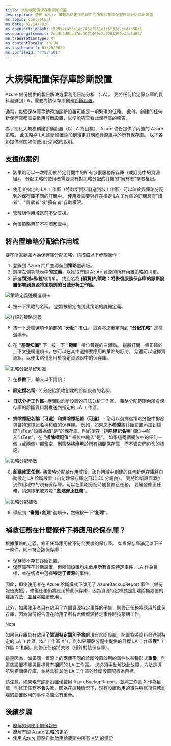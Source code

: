 ```yaml
---
title: 大規模配置保存庫診斷設置
description: 使用 Azure 策略為給定作用域中的所有保存庫配置日誌分析診斷設置
ms.topic: conceptual
ms.date: 02/14/2020
ms.openlocfilehash: c92957cab3e1ed745e7031e3c6f32e7ecda550a5
ms.sourcegitcommit: 2ec4b3d0bad7dc0071400c2a2264399e4fe34897
ms.translationtype: MT
ms.contentlocale: zh-TW
ms.lasthandoff: 03/28/2020
ms.locfileid: "77584501"
---
```

# <a name="configure-vault-diagnostics-settings-at-scale"></a>大規模配置保存庫診斷設置

Azure 備份提供的報告解決方案利用日誌分析 （LA）。 要將任何給定保存庫的資料發送到 LA，需要為該保存庫創建[診斷設置](https://docs.microsoft.com/azure/backup/backup-azure-diagnostic-events)。

通常，每個保存庫手動添加診斷設置可能是一項繁瑣的任務。 此外，創建的任何新保存庫都需要啟用診斷設置，以便能夠查看此保存庫的報告。 

為了簡化大規模創建診斷設置（以 LA 為目標），Azure 備份提供了內置的 Azure[策略](https://docs.microsoft.com/azure/governance/policy/)。 此策略將 LA 診斷設置添加到給定訂閱或資源組中的所有保存庫。 以下各節提供有關如何使用此策略的說明。

## <a name="supported-scenarios"></a>支援的案例

* 該策略可以一次應用於特定訂閱中的所有恢復服務保存庫（或訂閱中的資源組）。 分配策略的使用者需要具有對策略分配的訂閱的"擁有者"存取權限。

* 使用者指定的 LA 工作區（將診斷資料發送到該工作區）可以位於與策略分配到的保存庫不同的訂閱中。 使用者需要對存在指定 LA 工作區的訂閱具有"讀者"、"貢獻者"或"擁有者"存取權限。

* 管理組作用域當前不受支援。

* 內置策略目前不在國家雲中。

## <a name="assigning-the-built-in-policy-to-a-scope"></a>將內置策略分配給作用域

要在所需範圍內為保存庫分配策略，請按照以下步驟操作：

1. 登錄到 Azure 門戶並導航到**策略**儀表板。
2. 選擇左側功能表中**的定義**，以獲取有關 Azure 資源的所有內置策略的清單。
3. 篩選**類別=監視**的清單。 找到名為 **[預覽]的策略：將恢復服務保存庫的診斷設置部署到資源特定類別的日誌分析工作區**。

![策略定義邊欄選項卡](./media/backup-azure-policy-configure-diagnostics/policy-definition-blade.png)

4. 按一下策略的名稱。 您將被重定向到此策略的詳細定義。

![詳細的策略定義](./media/backup-azure-policy-configure-diagnostics/detailed-policy-definition.png)

5. 按一下邊欄選項卡頂部的 **"分配"** 按鈕。 這將將您重定向到 **"分配策略"** 邊欄選項卡。

6. 在 **"基礎知識"** 下，按一下 **"範圍"** 欄位旁邊的三個點。 這將打開一個正確的上下文邊欄選項卡，您可以在其中選擇要應用的策略的訂閱。 您還可以選擇資源組，以便策略僅應用於特定資源組中的保存庫。

![策略分配基礎知識](./media/backup-azure-policy-configure-diagnostics/policy-assignment-basics.png)

7. 在**參數**下，輸入以下資訊：

* **設定檔名稱**- 將分配給策略創建的診斷設置的名稱。
* **日誌分析工作區**- 應關聯診斷設置的日誌分析工作區。 策略分配範圍內所有保存庫的診斷資料將推送到指定的 LA 工作區。

* **排除標記名稱（可選）和排除標記值（可選）** - 您可以選擇從策略分配中排除包含特定標記名稱和值的保存庫。 例如，如果您**不希望**將診斷設置添加到標記"isTest"設置為值"是"的保存庫，則必須在 **"排除標記名稱**"欄位中輸入"isTest"，在 **"排除標記值"** 欄位中輸入"是"。 如果這兩個欄位中的任何一個（或兩個）都留空，則策略將應用於所有相關保存庫，而不管它們包含的標記。

![策略分配參數](./media/backup-azure-policy-configure-diagnostics/policy-assignment-parameters.png)

8. **創建修正任務**- 將策略分配給作用域後，該作用域中創建的任何新保存庫將自動設定 LA 診斷設置（自創建保存庫之日起 30 分鐘內）。 要將診斷設置添加到作用域中的現有保存庫，可以在策略分配時觸發修正任務。 要觸發修正任務，請選擇核取方塊 **"創建修正任務**"。 

![策略分配補救](./media/backup-azure-policy-configure-diagnostics/policy-assignment-remediation.png)

9. 導航到 **"審閱+創建**"選項卡，然後按一下"**創建**"。

## <a name="under-what-conditions-will-the-remediation-task-apply-to-a-vault"></a>補救任務在什麼條件下將應用於保存庫？

根據策略的定義，修正任務應用於不符合要求的保存庫。 如果保存庫滿足以下任一條件，則不符合該保存庫：

* 保存庫不存在診斷設置。
* 保存庫存在診斷設置，但兩個設置均未啟用**所有**資源特定事件，LA 作為目標，並在切換中選擇**特定于資源**的事件。 

因此，即使使用者在 Azure 診斷模式下啟用了 AzureBackupReport 事件（備份報告支援），修復任務仍將應用於此保存庫，因為資源特定模式是創建診斷設置的建議方法，[並且將繼續](https://docs.microsoft.com/azure/backup/backup-azure-diagnostic-events#legacy-event)使用 。

此外，如果使用者只有啟用了六個資源特定事件的子集，則修正任務將應用於此保存庫，因為備份報告僅在啟用了所有六個資源特定事件時按預期工作。

> [!NOTE]
>
> 如果保存庫具有啟用**了資源特定類別子集**的現有診斷設置，配置為將資料發送到特定的 LA 工作區（如"工作區 X"），則如果策略分配中提供的目標 LA 工作區**與"** 工作區 X"相同，則修正任務將失敗（僅針對該保存庫）。 
>
>這是因為，如果同一資源上的兩個不同的診斷設置啟用的事件以某種形式**重疊**，則這些設置不能與目標具有相同的 LA 工作區。 您必須手動解決此故障，方法是導航到相關保存庫，並將具有其他 LA 工作區的診斷設置配置為目標。
>
> 請注意，如果現有診斷設置僅啟用 AzureBackupReport，並將工作區 X 作為目標，則修正任務**不會**失敗，因為在這種情況下，現有設置啟用的事件與修復任務創建的設置啟用的事件之間沒有重疊。

## <a name="next-steps"></a>後續步驟

* [瞭解如何使用備份報告](https://docs.microsoft.com/azure/backup/configure-reports)
* [瞭解有關 Azure 策略的更多](https://docs.microsoft.com/azure/governance/policy/)
* [使用 Azure 策略自動啟用給範圍中所有 VM 的備份](https://docs.microsoft.com/azure/backup/backup-azure-auto-enable-backup)
